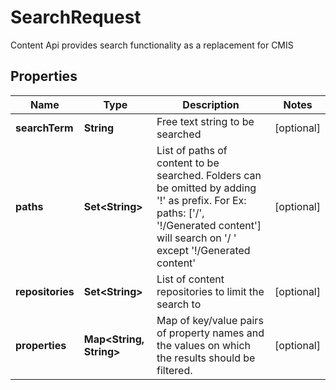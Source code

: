 

# SearchRequest

Content Api provides search functionality as a replacement for CMIS

## Properties

| Name | Type | Description | Notes |
|------------ | ------------- | ------------- | -------------|
|**searchTerm** | **String** | Free text string to be searched |  [optional] |
|**paths** | **Set&lt;String&gt;** | List of paths of content to be searched. Folders can be omitted by adding &#39;!&#39; as prefix. For Ex: paths: [&#39;/&#39;, &#39;!/Generated content&#39;] will search on &#39;/ &#39; except &#39;!/Generated content&#39; |  [optional] |
|**repositories** | **Set&lt;String&gt;** | List of content repositories to limit the search to |  [optional] |
|**properties** | **Map&lt;String, String&gt;** | Map of key/value pairs of property names and the values on which the results should be filtered. |  [optional] |



